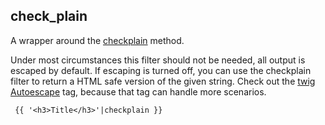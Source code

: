 ## check_plain

A wrapper around the [checkplain](https://api.drupal.org/api/drupal/includes%21bootstrap.inc/function/check_plain/7) method. 

Under most circumstances this filter should not be needed, all output is escaped by default. If escaping is turned off, you can use the checkplain filter to return a HTML safe version of the given string. 
Check out the [twig Autoescape](http://twig.sensiolabs.org/doc/tags/autoescape.html) tag, because that tag can handle more scenarios.

```
 {{ '<h3>Title</h3>'|checkplain }}